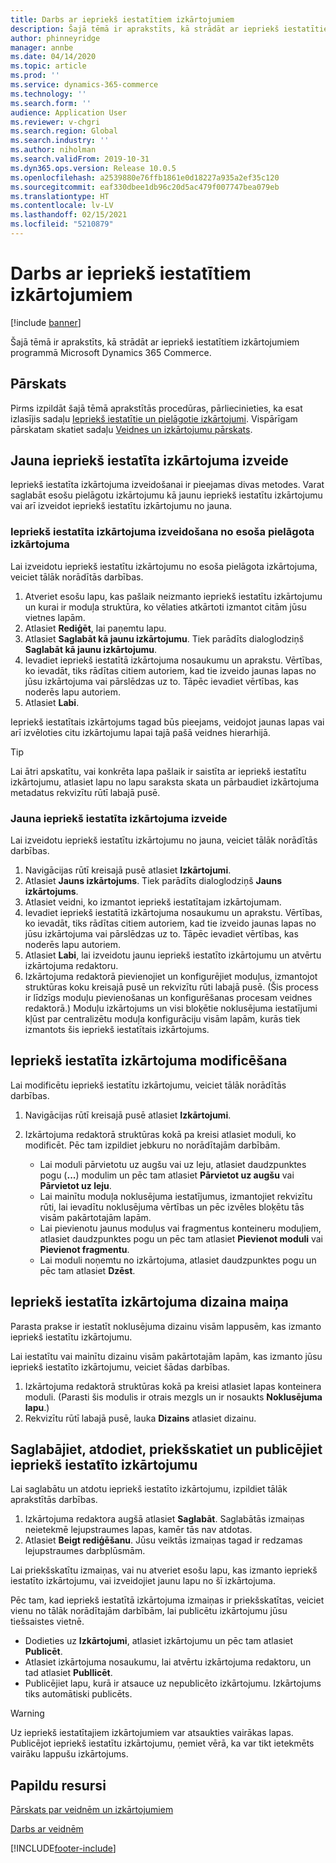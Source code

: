 ```yaml
---
title: Darbs ar iepriekš iestatītiem izkārtojumiem
description: Šajā tēmā ir aprakstīts, kā strādāt ar iepriekš iestatītiem izkārtojumiem programmā Microsoft Dynamics 365 Commerce.
author: phinneyridge
manager: annbe
ms.date: 04/14/2020
ms.topic: article
ms.prod: ''
ms.service: dynamics-365-commerce
ms.technology: ''
ms.search.form: ''
audience: Application User
ms.reviewer: v-chgri
ms.search.region: Global
ms.search.industry: ''
ms.author: niholman
ms.search.validFrom: 2019-10-31
ms.dyn365.ops.version: Release 10.0.5
ms.openlocfilehash: a2539880e76ffb1861e0d18227a935a2ef35c120
ms.sourcegitcommit: eaf330dbee1db96c20d5ac479f007747bea079eb
ms.translationtype: HT
ms.contentlocale: lv-LV
ms.lasthandoff: 02/15/2021
ms.locfileid: "5210879"
---
```

# <a name="work-with-preset-layouts"></a>Darbs ar iepriekš iestatītiem izkārtojumiem


[!include [banner](includes/banner.md)]

Šajā tēmā ir aprakstīts, kā strādāt ar iepriekš iestatītiem izkārtojumiem programmā Microsoft Dynamics 365 Commerce.

## <a name="overview"></a>Pārskats

Pirms izpildāt šajā tēmā aprakstītās procedūras, pārliecinieties, ka esat izlasījis sadaļu [Iepriekš iestatītie un pielāgotie izkārtojumi](templates-layouts-overview.md#preset-and-custom-layouts). Vispārīgam pārskatam skatiet sadaļu [Veidnes un izkārtojumu pārskats](templates-layouts-overview.md).

## <a name="create-a-new-preset-layout"></a>Jauna iepriekš iestatīta izkārtojuma izveide

Iepriekš iestatīta izkārtojuma izveidošanai ir pieejamas divas metodes. Varat saglabāt esošu pielāgotu izkārtojumu kā jaunu iepriekš iestatītu izkārtojumu vai arī izveidot iepriekš iestatītu izkārtojumu no jauna.

### <a name="create-a-preset-layout-from-an-existing-custom-layout"></a>Iepriekš iestatīta izkārtojuma izveidošana no esoša pielāgota izkārtojuma

Lai izveidotu iepriekš iestatītu izkārtojumu no esoša pielāgota izkārtojuma, veiciet tālāk norādītās darbības.

1. Atveriet esošu lapu, kas pašlaik neizmanto iepriekš iestatītu izkārtojumu un kurai ir moduļa struktūra, ko vēlaties atkārtoti izmantot citām jūsu vietnes lapām.
1. Atlasiet **Rediģēt**, lai paņemtu lapu.
1. Atlasiet **Saglabāt kā jaunu izkārtojumu**. Tiek parādīts dialoglodziņš **Saglabāt kā jaunu izkārtojumu**.
1. Ievadiet iepriekš iestatītā izkārtojuma nosaukumu un aprakstu. Vērtības, ko ievadāt, tiks rādītas citiem autoriem, kad tie izveido jaunas lapas no jūsu izkārtojuma vai pārslēdzas uz to. Tāpēc ievadiet vērtības, kas noderēs lapu autoriem.
1. Atlasiet **Labi**.

Iepriekš iestatītais izkārtojums tagad būs pieejams, veidojot jaunas lapas vai arī izvēloties citu izkārtojumu lapai tajā pašā veidnes hierarhijā.

> [!TIP]
> Lai ātri apskatītu, vai konkrēta lapa pašlaik ir saistīta ar iepriekš iestatītu izkārtojumu, atlasiet lapu no lapu saraksta skata un pārbaudiet izkārtojuma metadatus rekvizītu rūtī labajā pusē.

### <a name="create-a-new-preset-layout"></a>Jauna iepriekš iestatīta izkārtojuma izveide

Lai izveidotu iepriekš iestatītu izkārtojumu no jauna, veiciet tālāk norādītās darbības.

1. Navigācijas rūtī kreisajā pusē atlasiet **Izkārtojumi**.
1. Atlasiet **Jauns izkārtojums**. Tiek parādīts dialoglodziņš **Jauns izkārtojums**.
1. Atlasiet veidni, ko izmantot iepriekš iestatītajam izkārtojumam.
1. Ievadiet iepriekš iestatītā izkārtojuma nosaukumu un aprakstu. Vērtības, ko ievadāt, tiks rādītas citiem autoriem, kad tie izveido jaunas lapas no jūsu izkārtojuma vai pārslēdzas uz to. Tāpēc ievadiet vērtības, kas noderēs lapu autoriem.
1. Atlasiet **Labi**, lai izveidotu jaunu iepriekš iestatīto izkārtojumu un atvērtu izkārtojuma redaktoru.
1. Izkārtojuma redaktorā pievienojiet un konfigurējiet moduļus, izmantojot struktūras koku kreisajā pusē un rekvizītu rūti labajā pusē. (Šis process ir līdzīgs moduļu pievienošanas un konfigurēšanas procesam veidnes redaktorā.) Moduļu izkārtojums un visi bloķētie noklusējuma iestatījumi kļūst par centralizētu moduļa konfigurāciju visām lapām, kurās tiek izmantots šis iepriekš iestatītais izkārtojums.

## <a name="modify-a-preset-layout"></a>Iepriekš iestatīta izkārtojuma modificēšana

Lai modificētu iepriekš iestatītu izkārtojumu, veiciet tālāk norādītās darbības.

1. Navigācijas rūtī kreisajā pusē atlasiet **Izkārtojumi**.
1. Izkārtojuma redaktorā struktūras kokā pa kreisi atlasiet moduli, ko modificēt. Pēc tam izpildiet jebkuru no norādītajām darbībām.

    - Lai moduli pārvietotu uz augšu vai uz leju, atlasiet daudzpunktes pogu (**...**) modulim un pēc tam atlasiet **Pārvietot uz augšu** vai **Pārvietot uz leju**.
    - Lai mainītu moduļa noklusējuma iestatījumus, izmantojiet rekvizītu rūti, lai ievadītu noklusējuma vērtības un pēc izvēles bloķētu tās visām pakārtotajām lapām.
    - Lai pievienotu jaunus moduļus vai fragmentus konteineru moduļiem, atlasiet daudzpunktes pogu un pēc tam atlasiet **Pievienot moduli** vai **Pievienot fragmentu**.
    - Lai moduli noņemtu no izkārtojuma, atlasiet daudzpunktes pogu un pēc tam atlasiet **Dzēst**.

## <a name="change-a-preset-layout-theme"></a>Iepriekš iestatīta izkārtojuma dizaina maiņa

Parasta prakse ir iestatīt noklusējuma dizainu visām lappusēm, kas izmanto iepriekš iestatītu izkārtojumu.

Lai iestatītu vai mainītu dizainu visām pakārtotajām lapām, kas izmanto jūsu iepriekš iestatīto izkārtojumu, veiciet šādas darbības.

1. Izkārtojuma redaktorā struktūras kokā pa kreisi atlasiet lapas konteinera moduli. (Parasti šis modulis ir otrais mezgls un ir nosaukts **Noklusējuma lapu**.)
1. Rekvizītu rūtī labajā pusē, lauka **Dizains** atlasiet dizainu.

## <a name="save-check-in-preview-and-publish-a-preset-layout"></a>Saglabājiet, atdodiet, priekšskatiet un publicējiet iepriekš iestatīto izkārtojumu

Lai saglabātu un atdotu iepriekš iestatīto izkārtojumu, izpildiet tālāk aprakstītās darbības.

1. Izkārtojuma redaktora augšā atlasiet **Saglabāt**. Saglabātās izmaiņas neietekmē lejupstraumes lapas, kamēr tās nav atdotas.
1. Atlasiet **Beigt rediģēšanu**. Jūsu veiktās izmaiņas tagad ir redzamas lejupstraumes darbplūsmām.

Lai priekšskatītu izmaiņas, vai nu atveriet esošu lapu, kas izmanto iepriekš iestatīto izkārtojumu, vai izveidojiet jaunu lapu no šī izkārtojuma.

Pēc tam, kad iepriekš iestatītā izkārtojuma izmaiņas ir priekšskatītas, veiciet vienu no tālāk norādītajām darbībām, lai publicētu izkārtojumu jūsu tiešsaistes vietnē.

* Dodieties uz **Izkārtojumi**, atlasiet izkārtojumu un pēc tam atlasiet **Publicēt**.
* Atlasiet izkārtojuma nosaukumu, lai atvērtu izkārtojuma redaktoru, un tad atlasiet **Publlicēt**.
* Publicējiet lapu, kurā ir atsauce uz nepublicēto izkārtojumu. Izkārtojums tiks automātiski publicēts.

> [!WARNING]
> Uz iepriekš iestatītajiem izkārtojumiem var atsaukties vairākas lapas. Publicējot iepriekš iestatītu izkārtojumu, ņemiet vērā, ka var tikt ietekmēts vairāku lappušu izkārtojums.

## <a name="additional-resources"></a>Papildu resursi

[Pārskats par veidnēm un izkārtojumiem](templates-layouts-overview.md)

[Darbs ar veidnēm](work-with-templates.md)


[!INCLUDE[footer-include](../includes/footer-banner.md)]